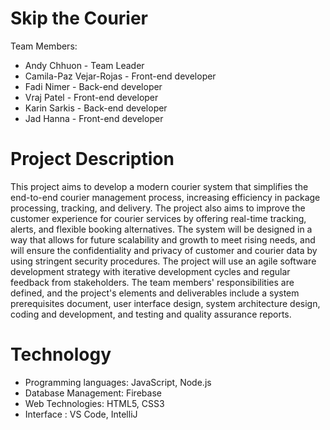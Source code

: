 # Skip the Courier
Team Members:

* Andy Chhuon - Team Leader
* Camila-Paz Vejar-Rojas - Front-end developer
* Fadi Nimer - Back-end developer
* Vraj Patel - Front-end developer
* Karin Sarkis - Back-end developer
* Jad Hanna - Front-end developer

# Project Description
This project aims to develop a modern courier system that simplifies the end-to-end courier management process, increasing efficiency in package processing, tracking, and delivery. 
The project also aims to improve the customer experience for courier services by offering real-time tracking, alerts, and flexible booking alternatives.
The system will be designed in a way that allows for future scalability and growth to meet rising needs, and will ensure the confidentiality and privacy of customer and courier data by using stringent security procedures. 
The project will use an agile software development strategy with iterative development cycles and regular feedback from stakeholders. 
The team members' responsibilities are defined, and the project's elements and deliverables include a system prerequisites document, user interface design, system architecture design, coding and development, and testing and quality assurance reports.

# Technology
* Programming languages: JavaScript, Node.js
* Database Management: Firebase
* Web Technologies: HTML5, CSS3
* Interface : VS Code, IntelliJ
  
